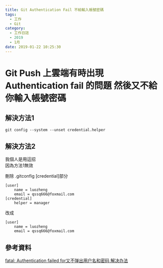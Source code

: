 ```yaml
---
title: Git Authentication Fail 不給輸入帳號密碼
tags:
  - 工作
  - Git
category:
  - 工作日誌
  - 2019
  - 1月
date: 2019-01-22 10:25:30
---
```

# Git Push 上雲端有時出現 Authentication fail 的問題 然後又不給你輸入帳號密碼 #

## 解決方法1 ##

```Cmd
git config --system --unset credential.helper
```

## 解決方法2 ##

我個人是用這招  
因為方法1無效  

刪除 .gitconfig [credential]部分  

```
[user]
    name = luozheng
    email = qssq666@foxmail.com
[credential]
    helper = manager
```

改成  

```
[user]
    name = luozheng
    email = qssq666@foxmail.com
```

## 參考資料 ##

[fatal: Authentication failed for又不弹出用户名和密码 解决办法](https://www.jianshu.com/p/8a7f257e07b8)